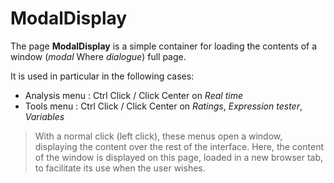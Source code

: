 # ModalDisplay

The page **ModalDisplay** is a simple container for loading the contents of a window (_modal_ Where _dialogue_) full page.

It is used in particular in the following cases:

- Analysis menu : Ctrl Click / Click Center on _Real time_
- Tools menu : Ctrl Click / Click Center on _Ratings_, _Expression tester_, _Variables_

> With a normal click (left click), these menus open a window, displaying the content over the rest of the interface. Here, the content of the window is displayed on this page, loaded in a new browser tab, to facilitate its use when the user wishes.
